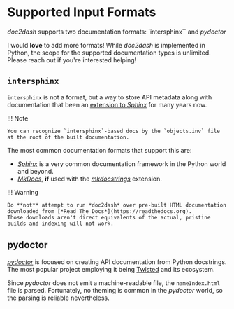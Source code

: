 # Supported Input Formats

*doc2dash* supports two documentation formats:
`intersphinx`` and *pydoctor*

I would **love** to add more formats!
While *doc2dash* is implemented in Python, the scope for the supported documentation types is unlimited.
Please reach out if you're interested helping!


## `intersphinx`

`intersphinx` is not a format, but a way to store API metadata along with documentation that been an [extension to *Sphinx*](https://www.sphinx-doc.org/en/master/usage/extensions/intersphinx.html) for many years now.


!!! Note

    You can recognize `intersphinx`-based docs by the `objects.inv` file at the root of the built documentation.

The most common documentation formats that support this are:

- [*Sphinx*](https://www.sphinx-doc.org/) is a very common documentation framework in the Python world and beyond.
- [*MkDocs*](https://www.mkdocs.org/), **if** used with the [*mkdocstrings*](https://mkdocstrings.github.io) extension.

!!! Warning

    Do **not** attempt to run *doc2dash* over pre-built HTML documentation downloaded from [*Read The Docs*](https://readthedocs.org).
    Those downloads aren't direct equivalents of the actual, pristine builds and indexing will not work.


## pydoctor

[*pydoctor*](https://github.com/twisted/pydoctor) is focused on creating API documentation from Python docstrings.
The most popular project employing it being [Twisted](https://twistedmatrix.com/) and its ecosystem.

Since *pydoctor* does not emit a machine-readable file, the `nameIndex.html` file is parsed.
Fortunately, no theming is common in the *pydoctor* world, so the parsing is reliable nevertheless.
